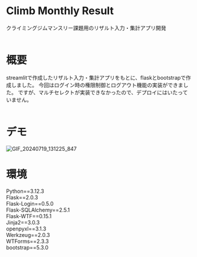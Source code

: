 # Climb Monthly Result
クライミングジムマンスリー課題用のリザルト入力・集計アプリ開発
<br>
<br>

# 概要
streamlitで作成したリザルト入力・集計アプリをもとに、flaskとbootstrapで作成しました。
今回はログイン時の権限制御とログアウト機能の実装ができました。
ですが、マルチセレクトが実装できなかったので、デプロイにはいたっていません。
<br>
<br>

# デモ
![GIF_20240719_131225_847](https://github.com/user-attachments/assets/5f13e8ff-c038-42cb-82d4-e1107af5432c)

# 環境
Python==3.12.3<br>
Flask==2.0.3<br>
Flask-Login==0.5.0<br>
Flask-SQLAlchemy==2.5.1<br>
Flask-WTF==0.15.1<br>
Jinja2==3.0.3<br>
openpyxl==3.1.3<br>
Werkzeug==2.0.3<br>
WTForms==2.3.3<br>
bootstrap==5.3.0<br>

